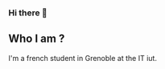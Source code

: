 ### Hi there 👋

## Who I am ?
I'm a french student in Grenoble at the IT iut.

<!--
**floriancuerq/floriancuerq** is a ✨ _special_ ✨ repository because its `README.md` (this file) appears on your GitHub profile.

-->
